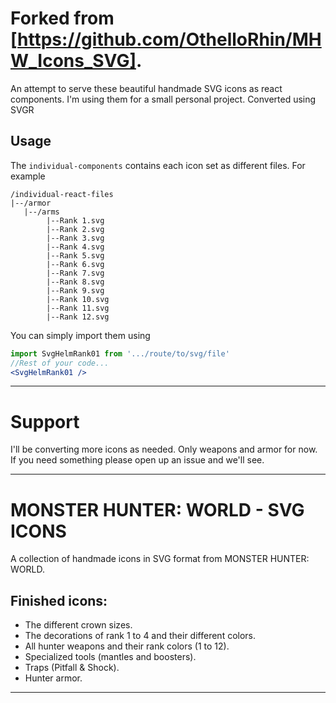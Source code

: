 # Forked from [https://github.com/OthelloRhin/MHW_Icons_SVG].
An attempt to serve these beautiful handmade SVG icons as react components.
I'm using them for a small personal project.
Converted using SVGR

## Usage
The `individual-components` contains each icon set as different files. For example
```
/individual-react-files
|--/armor
   |--/arms
        |--Rank 1.svg
        |--Rank 2.svg
        |--Rank 3.svg
        |--Rank 4.svg
        |--Rank 5.svg
        |--Rank 6.svg
        |--Rank 7.svg
        |--Rank 8.svg
        |--Rank 9.svg
        |--Rank 10.svg
        |--Rank 11.svg
        |--Rank 12.svg
```

You can simply import them using 
```jsx
import SvgHelmRank01 from '.../route/to/svg/file'
//Rest of your code...
<SvgHelmRank01 />
```

---

# Support
I'll be converting more icons as needed.
Only weapons and armor for now.
If you need something please open up an issue and we'll see.

---

# MONSTER HUNTER: WORLD - SVG ICONS
A collection of handmade icons in SVG format from MONSTER HUNTER: WORLD.  

## Finished icons:
- The different crown sizes.
- The decorations of rank 1 to 4 and their different colors.
- All hunter weapons and their rank colors (1 to 12).
- Specialized tools (mantles and boosters).
- Traps (Pitfall & Shock).  
- Hunter armor.

---
